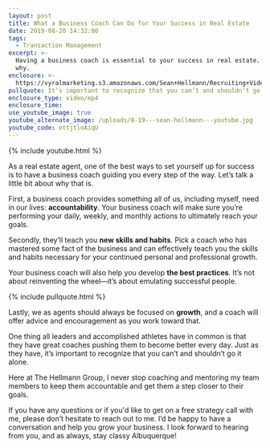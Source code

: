 ```yaml
---
layout: post
title: What a Business Coach Can Do for Your Success in Real Estate
date: 2019-08-20 14:32:00
tags:
  - Transaction Management
excerpt: >-
  Having a business coach is essential to your success in real estate. Here’s
  why.
enclosure: >-
  https://vyralmarketing.s3.amazonaws.com/Sean+Hellmann/Recruiting+Videos/sean+recruiting.mp4
pullquote: It’s important to recognize that you can’t and shouldn’t go it alone.
enclosure_type: video/mp4
enclosure_time:
use_youtube_image: true
youtube_alternate_image: /uploads/8-19---sean-hellmann---youtube.jpg
youtube_code: ettjtloAiqU
---
```


{% include youtube.html %}

As a real estate agent, one of the best ways to set yourself up for success is to have a business coach guiding you every step of the way. Let’s talk a little bit about why that is.&nbsp;

First, a business coach provides something all of us, including myself, need in our lives: **accountability**. Your business coach will make sure you’re performing your daily, weekly, and monthly actions to ultimately reach your goals.

Secondly, they’ll teach you **new skills and habits**. Pick a coach who has mastered some fact of the business and can effectively teach you the skills and habits necessary for your continued personal and professional growth.&nbsp;

Your business coach will also help you develop **the best practices**. It’s not about reinventing the wheel—it’s about emulating successful people.&nbsp;

{% include pullquote.html %}

Lastly, we as agents should always be focused on **growth**, and a coach will offer advice and encouragement as you work toward that. &nbsp;

One thing all leaders and accomplished athletes have in common is that they have great coaches pushing them to become better every day. Just as they have, it’s important to recognize that you can’t and shouldn’t go it alone.&nbsp;

Here at The Hellmann Group, I never stop coaching and mentoring my team members to keep them accountable and get them a step closer to their goals. &nbsp;

If you have any questions or if you'd like to get on a free strategy call with me, please don’t hesitate to reach out to me. I’d be happy to have a conversation and help you grow your business. I look forward to hearing from you, and as always, stay classy Albuquerque\! &nbsp;